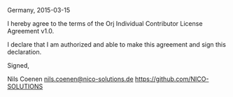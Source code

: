 Germany, 2015-03-15

I hereby agree to the terms of the Orj Individual Contributor License
Agreement v1.0.

I declare that I am authorized and able to make this agreement and sign this
declaration.

Signed,

Nils Coenen nils.coenen@nico-solutions.de https://github.com/NICO-SOLUTIONS

